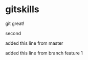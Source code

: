 # gitskills


git great!


second



added this line from master

added this line from branch feature 1

